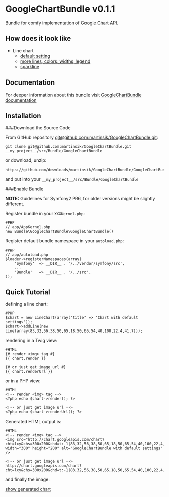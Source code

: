 GoogleChartBundle v0.1.1
========================

Bundle for comfy implementation of [Google Chart API](http://code.google.com/apis/chart/).

How does it look like
---------------------

 - Line chart
   - [default setting](http://chart.googleapis.com/chart?cht=lxy&chs=300x200&chd=t:-1|83,32,56,38,50,65,18,50,65,54,40,100,22,4,41,7&chtt=GoogleChartBundle+with+default+settings&chxt=x,y&chxr=0,0,19|1,0,100&chco=ffa909&chg=25,33.33,3,3)
   - [more lines, colors, widths, legend](http://chart.googleapis.com/chart?cht=lxy&chs=800x200&chd=t:-1|46,11,29,22,39,43,20,91,28,70,50,91,63,8,36,33,14,85,27,94|-1|58,55,40,44,58,60,58,54,48,59,47,47,47,47,40,59,45,44,46,46|-1|28,47,79,34,43,45,44,73,38,64,46,62,38,54,61,41,74,79,63,62|-1|40,56,66,45,76,63,63,76,72,62,45,28,50,27,75,23,54,42,21,46&chtt=Line+chart+generated+by+GoogleChartBundle&chdlp=b&chdl=grey+line|Line+%231|Line+%232|Line+%233&chxt=x,y&chxr=0,0,19&chco=eeeeee,ffa909,26348c,4fc400&chg=16.7,25,3,3&chls=1|4|3|2)
   - [sparkline](https://chart.googleapis.com/chart?cht=ls&chs=180x80&chd=t:-1|8,10,23,13,18,5,3,48,58,43,67,48,85,100,95,10,3,2&chxr=0,0,17|1,0,60&chco=000088 "sparkline")

Documentation
-------------

For deeper information about this bundle visit [GoogleChartBundle documentation](http://www.martinsikora.com/googlechartbundle "GoogleChartBundle documentation")

Installation
------------

###Download the Source Code

From GitHub repository [git@github.com:martinsik/GoogleChartBundle.git](https://github.com/martinsik/GoogleChartBundle "git@github.com:martinsik/GoogleChartBundle.git"):

    git clone git@github.com:martinsik/GoogleChartBundle.git __my_project__/src/Bundle/GoogleChartBundle

or download, unzip:

    https://github.com/downloads/martinsik/GoogleChartBundle/GoogleChartBundle%20v0.1.1.zip

and put into your `__my_project__/src/Bundle/GoogleChartBundle`

###Enable Bundle

**NOTE:** Guidelines for Symfony2 PR6, for older versions might be slightly different.

Register bundle in your `XXXKernel.php`:

    #PHP
    // app/AppKernel.php
    new Bundle\GoogleChartBundle\GoogleChartBundle()

Register default bundle namespace in your `autoload.php`:

    #PHP
    // app/autoload.php
    $loader->registerNamespaces(array(
        'Symfony'  => __DIR__ . '/../vendor/symfony/src',
        ...
        'Bundle'   => __DIR__ . '/../src',
    ));


Quick Tutorial
--------------

defining a line chart:

    #PHP
    $chart = new LineChart(array('title' => 'Chart with default settings'));
    $chart->addLine(new Line(array(83,32,56,38,50,65,18,50,65,54,40,100,22,4,41,7)));

rendering in a Twig view:

    #HTML
    {# render <img> tag #}
    {{ chart.render }}

    {# or just get image url #}
    {{ chart.renderUrl }}
    

or in a PHP view:

    #HTML
    <!-- render <img> tag -->
    <?php echo $chart->render(); ?>

    <!-- or just get image url -->
    <?php echo $chart->renderUrl(); ?>

Generated HTML output is:

    #HTML
    <!-- render <img> tag -->
    <img src="http://chart.googleapis.com/chart?cht=lxy&chs=300x200&chd=t:-1|83,32,56,38,50,65,18,50,65,54,40,100,22,4,41,7&chtt=Chart+with+default+settings&chxt=x,y&chxr=0,0,19|1,0,100&chco=ffa909&chg=25,33.33,3,3" width="300" height="200" alt="GoogleChartBundle with default settings" />

    <!-- or just get image url -->
    http://chart.googleapis.com/chart?cht=lxy&chs=300x200&chd=t:-1|83,32,56,38,50,65,18,50,65,54,40,100,22,4,41,7&chtt=Chart+with+default+settings&chxt=x,y&chxr=0,0,19|1,0,100&chco=ffa909&chg=25,33.33,3,3

and finally the image:

[show generated chart](http://chart.googleapis.com/chart?cht=lxy&chs=300x200&chd=t:-1|83,32,56,38,50,65,18,50,65,54,40,100,22,4,41,7&chtt=GoogleChartBundle+with+default+settings&chxt=x,y&chxr=0,0,19|1,0,100&chco=ffa909&chg=25,33.33,3,3 "GoogleChartBundle with default settings")
